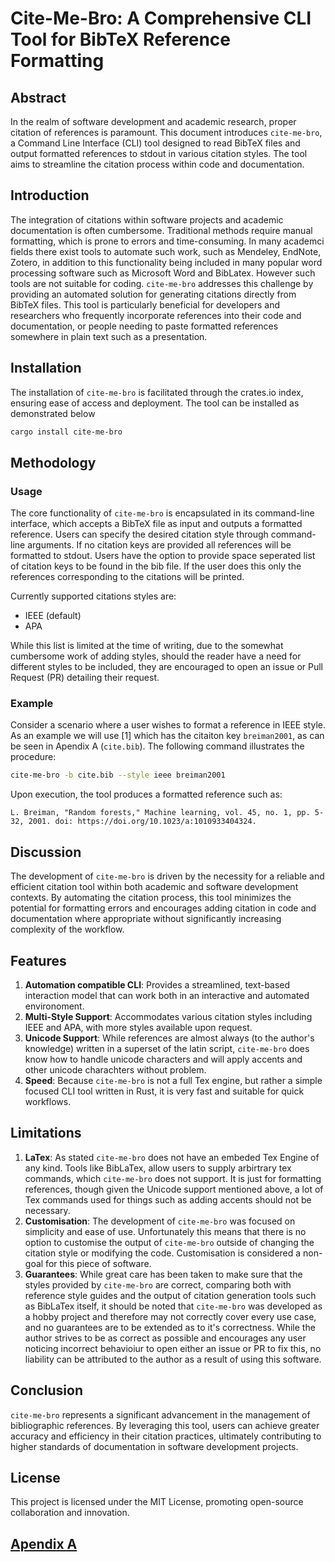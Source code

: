 # Cite-Me-Bro: A Comprehensive CLI Tool for BibTeX Reference Formatting

## Abstract

In the realm of software development and academic research, proper citation of references is paramount. This document introduces `cite-me-bro`, a Command Line Interface (CLI) tool designed to read BibTeX files and output formatted references to stdout in various citation styles. The tool aims to streamline the citation process within code and documentation.

## Introduction

The integration of citations within software projects and academic documentation is often cumbersome. Traditional methods require manual formatting, which is prone to errors and time-consuming. In many academci fields there exist tools to automate such work, such as Mendeley, EndNote, Zotero, in addition to this functionality being included in many popular word processing software such as Microsoft Word and BibLatex. However such tools are not suitable for coding. `cite-me-bro` addresses this challenge by providing an automated solution for generating citations directly from BibTeX files. This tool is particularly beneficial for developers and researchers who frequently incorporate references into their code and documentation, or people needing to paste formatted references somewhere in plain text such as a presentation.

## Installation

The installation of `cite-me-bro` is facilitated through the crates.io index, ensuring ease of access and deployment. The tool can be installed as demonstrated below

```sh
cargo install cite-me-bro
```

## Methodology

### Usage

The core functionality of `cite-me-bro` is encapsulated in its command-line interface, which accepts a BibTeX file as input and outputs a formatted reference. Users can specify the desired citation style through command-line arguments. If no citation keys are provided all references will be formatted to stdout. Users have the option to provide space seperated list of citation keys to be found in the bib file. If the user does this only the references corresponding to the citations will be printed. 

Currently supported citations styles are: 
- IEEE (default)
- APA

While this list is limited at the time of writing, due to the somewhat cumbersome work of adding styles, should the reader have a need for different styles to be included, they are encouraged to open an issue or Pull Request (PR) detailing their request. 

### Example

Consider a scenario where a user wishes to format a reference in IEEE style. As an example we will use [1] which has the citaiton key `breiman2001`, as can be seen in Apendix A (`cite.bib`). The following command illustrates the procedure:

```sh
cite-me-bro -b cite.bib --style ieee breiman2001
```

Upon execution, the tool produces a formatted reference such as:

```
L. Breiman, "Random forests," Machine learning, vol. 45, no. 1, pp. 5-32, 2001. doi: https://doi.org/10.1023/a:1010933404324.
```

## Discussion

The development of `cite-me-bro` is driven by the necessity for a reliable and efficient citation tool within both academic and software development contexts. By automating the citation process, this tool minimizes the potential for formatting errors and encourages adding citation in code and documentation where appropriate without significantly increasing complexity of the workflow.

## Features

1. **Automation compatible CLI**: Provides a streamlined, text-based interaction model that can work both in an interactive and automated environoment.
2. **Multi-Style Support**: Accommodates various citation styles including IEEE and APA, with more styles available upon request.
3. **Unicode Support**: While references are almost always (to the author's knowledge) written in a superset of the latin script, `cite-me-bro` does know how to handle unicode characters and will apply accents and other unicode charachters without problem.
4. **Speed**: Because `cite-me-bro` is not a full Tex engine, but rather a simple focused CLI tool written in Rust, it is very fast and suitable for quick workflows. 

## Limitations

1. **LaTex**: As stated `cite-me-bro` does not have an embeded Tex Engine of any kind. Tools like BibLaTex, allow users to supply arbirtrary tex commands, which `cite-me-bro` does not support. It is just for formatting references, though given the Unicode support mentioned above, a lot of Tex commands used for things such as adding accents should not be necessary.
2. **Customisation**: The development of `cite-me-bro` was focused on simplicity and ease of use. Unfortunately this means that there is no option to customise the output of `cite-me-bro` outside of changing the citation style or modifying the code. Customisation is considered a non-goal for this piece of software. 
3. **Guarantees**: While great care has been taken to make sure that the styles provided by `cite-me-bro` are correct, comparing both with reference style guides and the output of citation generation tools such as BibLaTex itself, it should be noted that `cite-me-bro` was developed as a hobby project and therefore may not correctly cover every use case, and no guarantees are to be extended as to it's correctness. While the author strives to be as correct as possible and encourages any user noticing incorrect behavioiur to open either an issue or PR to fix this, no liability can be attributed to the author as a result of using this software. 

## Conclusion

`cite-me-bro` represents a significant advancement in the management of bibliographic references. By leveraging this tool, users can achieve greater accuracy and efficiency in their citation practices, ultimately contributing to higher standards of documentation in software development projects.

## License

This project is licensed under the MIT License, promoting open-source collaboration and innovation.

## [Apendix A](cite.bib)
